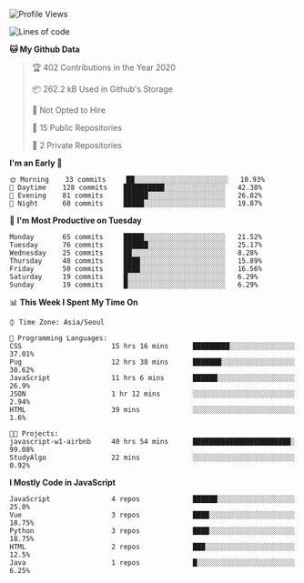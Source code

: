 <!--START_SECTION:waka-->
![Profile Views](http://img.shields.io/badge/Profile%20Views-154-blue)

![Lines of code](https://img.shields.io/badge/From%20Hello%20World%20I%27ve%20Written-34.4%20million%20lines%20of%20code-blue)

**🐱 My Github Data** 

> 🏆 402 Contributions in the Year 2020
 > 
> 📦 262.2 kB Used in Github's Storage 
 > 
> 🚫 Not Opted to Hire
 > 
> 📜 15 Public Repositories
 > 
> 🔑 2 Private Repositories 

**I'm an Early 🐤** 

```text
🌞 Morning    33 commits     ██░░░░░░░░░░░░░░░░░░░░░░░   10.93% 
🌆 Daytime    128 commits    ██████████░░░░░░░░░░░░░░░   42.38% 
🌃 Evening    81 commits     ██████░░░░░░░░░░░░░░░░░░░   26.82% 
🌙 Night      60 commits     █████░░░░░░░░░░░░░░░░░░░░   19.87%

```
📅 **I'm Most Productive on Tuesday** 

```text
Monday       65 commits     █████░░░░░░░░░░░░░░░░░░░░   21.52% 
Tuesday      76 commits     ██████░░░░░░░░░░░░░░░░░░░   25.17% 
Wednesday    25 commits     ██░░░░░░░░░░░░░░░░░░░░░░░   8.28% 
Thursday     48 commits     ████░░░░░░░░░░░░░░░░░░░░░   15.89% 
Friday       50 commits     ████░░░░░░░░░░░░░░░░░░░░░   16.56% 
Saturday     19 commits     █░░░░░░░░░░░░░░░░░░░░░░░░   6.29% 
Sunday       19 commits     █░░░░░░░░░░░░░░░░░░░░░░░░   6.29%

```


📊 **This Week I Spent My Time On** 

```text
⌚︎ Time Zone: Asia/Seoul

💬 Programming Languages: 
CSS                      15 hrs 16 mins      █████████░░░░░░░░░░░░░░░░   37.01% 
Pug                      12 hrs 38 mins      ███████░░░░░░░░░░░░░░░░░░   30.62% 
JavaScript               11 hrs 6 mins       ██████░░░░░░░░░░░░░░░░░░░   26.9% 
JSON                     1 hr 12 mins        ░░░░░░░░░░░░░░░░░░░░░░░░░   2.94% 
HTML                     39 mins             ░░░░░░░░░░░░░░░░░░░░░░░░░   1.6%

🐱‍💻 Projects: 
javascript-w1-airbnb     40 hrs 54 mins      ████████████████████████░   99.08% 
StudyAlgo                22 mins             ░░░░░░░░░░░░░░░░░░░░░░░░░   0.92%

```

**I Mostly Code in JavaScript** 

```text
JavaScript               4 repos             ██████░░░░░░░░░░░░░░░░░░░   25.0% 
Vue                      3 repos             ████░░░░░░░░░░░░░░░░░░░░░   18.75% 
Python                   3 repos             ████░░░░░░░░░░░░░░░░░░░░░   18.75% 
HTML                     2 repos             ███░░░░░░░░░░░░░░░░░░░░░░   12.5% 
Java                     1 repos             █░░░░░░░░░░░░░░░░░░░░░░░░   6.25%

```



<!--END_SECTION:waka-->

